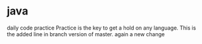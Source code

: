 # java
daily code practice
Practice is the key to get a hold on any language.
This is the added line in branch version of master.
again a new change
